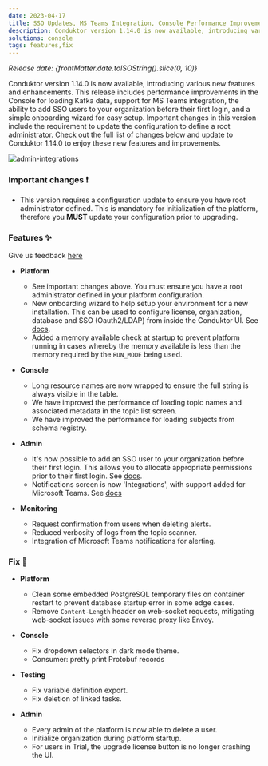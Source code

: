 ```yaml
---
date: 2023-04-17
title: SSO Updates, MS Teams Integration, Console Performance Improvements, and Easy Onboarding
description: Conduktor version 1.14.0 is now available, introducing various new features and enhancements. This release includes performance improvements in the Console for loading Kafka data, support for MS Teams integration, the ability to add SSO users to your organization before their first login, and a simple onboarding wizard for easy setup.
solutions: console
tags: features,fix
---
```


*Release date: {frontMatter.date.toISOString().slice(0, 10)}*

Conduktor version 1.14.0 is now available, introducing various new features and enhancements. This release includes performance improvements in the Console for loading Kafka data, support for MS Teams integration, the ability to add SSO users to your organization before their first login, and a simple onboarding wizard for easy setup. Important changes in this version include the requirement to update the configuration to define a root administrator. Check out the full list of changes below and update to Conduktor 1.14.0 to enjoy these new features and improvements.

![admin-integrations](https://user-images.githubusercontent.com/2573301/232781884-8ee1fea7-cc6a-450c-9851-c0e49cbed59c.jpeg)

### Important changes ❗

- This version requires a configuration update to ensure you have root administrator defined. This is mandatory for initialization of the platform, therefore you **MUST** update your configuration prior to upgrading.

### Features ✨

Give us feedback [here](https://conduktor.io/roadmap)

- **Platform**

  - See important changes above. You must ensure you have a root administrator defined in your platform configuration.
  - New onboarding wizard to help setup your environment for a new installation. This can be used to configure license, organization, database and SSO (Oauth2/LDAP) from inside the Conduktor UI. See [docs](https://docs.conduktor.io/platform/get-started/installation/get-started/docker/).
  - Added a memory available check at startup to prevent platform running in cases whereby the memory available is less than the memory required by the `RUN_MODE` being used.

- **Console**

  - Long resource names are now wrapped to ensure the full string is always visible in the table.
  - We have improved the performance of loading topic names and associated metadata in the topic list screen.
  - We have improved the performance for loading subjects from schema registry.

- **Admin**
  <!-- markdown-link-check-disable -->

  - It's now possible to add an SSO user to your organization before their first login. This allows you to allocate appropriate permissions prior to their first login. See [docs](https://docs.conduktor.io/platform/configuration/user-authentication/configure-sso/#manage-permissions-of-users-before-they-login).
  - Notifications screen is now 'Integrations', with support added for Microsoft Teams. See [docs](https://docs.conduktor.io/platform/admin/integrations/)
  <!-- markdown-link-check-enable -->

- **Monitoring**

  - Request confirmation from users when deleting alerts.
  - Reduced verbosity of logs from the topic scanner.
  - Integration of Microsoft Teams notifications for alerting.

### Fix 🔨

- **Platform**

  - Clean some embedded PostgreSQL temporary files on container restart to prevent database startup error in some edge cases.
  - Remove `Content-Length` header on web-socket requests, mitigating web-socket issues with some reverse proxy like Envoy.

- **Console**

  - Fix dropdown selectors in dark mode theme.
  - Consumer: pretty print Protobuf records

- **Testing**

  - Fix variable definition export.
  - Fix deletion of linked tasks.

- **Admin**

  - Every admin of the platform is now able to delete a user.
  - Initialize organization during platform startup.
  - For users in Trial, the upgrade license button is no longer crashing the UI.
